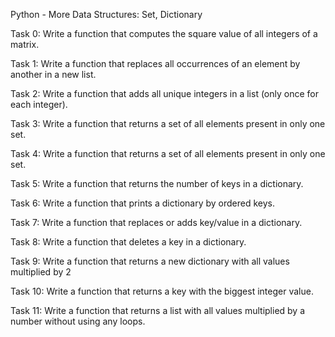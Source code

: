 Python - More Data Structures: Set, Dictionary 

Task 0: Write a function that computes the square value of all integers of a matrix.

Task 1: Write a function that replaces all occurrences of an element by another in a new list.

Task 2: Write a function that adds all unique integers in a list (only once for each integer).

Task 3: Write a function that returns a set of all elements present in only one set.

Task 4: Write a function that returns a set of all elements present in only one set.

Task 5: Write a function that returns the number of keys in a dictionary.

Task 6: Write a function that prints a dictionary by ordered keys.

Task 7: Write a function that replaces or adds key/value in a dictionary.

Task 8: Write a function that deletes a key in a dictionary.

Task 9: Write a function that returns a new dictionary with all values multiplied by 2

Task 10: Write a function that returns a key with the biggest integer value.

Task 11: Write a function that returns a list with all values multiplied by a number without using any loops.
